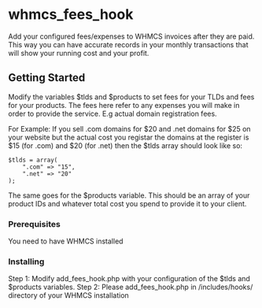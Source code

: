 # whmcs_fees_hook
Add your configured fees/expenses to WHMCS invoices after they are paid. This way you can have accurate records in your monthly transactions that will show your running cost and your profit.


## Getting Started

Modify the variables $tlds and $products to set fees for your TLDs and fees for your products. The fees here refer to any expenses you will make in order to provide the service. E.g actual domain registration fees.

For Example:
If you sell .com domains for $20 and .net domains for $25 on your website but the actual cost you registar the domains at the register is $15 (for .com) and $20 (for .net) then the $tlds array should look like so:
    
	$tlds = array(
        ".com" => "15",
        ".net" => "20"
    );
	
The same goes for the $products variable. This should be an array of your product IDs and whatever total cost you spend to provide it to your client.

### Prerequisites

You need to have WHMCS installed


### Installing

Step 1: Modify add_fees_hook.php with your configuration of the $tlds and $products variables.
Step 2: Please add_fees_hook.php in /includes/hooks/ directory of your WHMCS installation